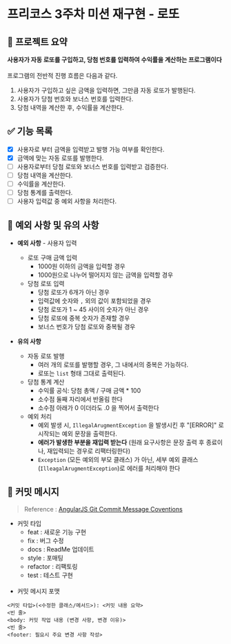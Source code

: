 # 프리코스 3주차 미션 재구현 - 로또 

## 📄 프로젝트 요약
**사용자가 자동 로또를 구입하고, 당첨 번호를 입력하여 수익률을 계산하는 프로그램이다**  
<br/>
프로그램의 전반적 진행 흐름은 다음과 같다.
1. 사용자가 구입하고 싶은 금액을 입력하면, 그만큼 자동 로또가 발행된다.
2. 사용자가 당첨 번호와 보너스 번호를 입력한다.
3. 당첨 내역을 계산한 후, 수익률을 계산한다.
## ✅ 기능 목록

- [X] 사용자로 부터 금액을 입력받고 발행 가능 여부를 확인한다.
- [X] 금액에 맞는 자동 로또를 발행한다.
- [ ] 사용자로부터 당첨 로또와 보너스 번호를 입력받고 검증한다.
- [ ] 당첨 내역을 계산한다.
- [ ] 수익률을 계산한다.
- [ ] 당첨 통계를 출력한다.
- [ ] 사용자 입력값 중 예외 사항을 처리한다.

## 🚨 예외 사항 및 유의 사항

* **예외 사항** - 사용자 입력
    * 로또 구매 금액 입력
        * 1000원 이하의 금액을 입력할 경우
        * 1000원으로 나누어 떨어지지 않는 금액을 입력할 경우
    * 당첨 로또 입력
        * 당첨 로또가 6개가 아닌 경우 
        * 입력값에 숫자와 `,` 외의 값이 포함되었을 경우
        * 당첨 로또가 1 ~ 45 사이의 숫자가 아닌 경우
        * 당첨 로또에 중복 숫자가 존재할 경우
        * 보너스 번호가 당첨 로또와 중복될 경우


* **유의 사항**
    * 자동 로또 발행
        * 여러 개의 로또를 발행할 경우, 그 내에서의 중복은 가능하다.
        * 로또는 `list` 형태 그대로 출력된다.
    * 당첨 통계 계산
        * 수익률 공식: 당첨 총액 / 구매 금액 * 100
        * 소수점 둘째 자리에서 반올림 한다
        * 소수점 아래가 0 이더라도 .0 을 찍어서 출력한다
    * 예외 처리
        * 예외 발생 시, `IllegalArugmentException` 을 발생시킨 후 "[ERROR]" 로 시작되는 예외 문장을 출력한다.
        * **에러가 발생한 부분을 재입력 받는다** (원래 요구사항은 문장 출력 후 종료이나, 재입력되는 경우로 리팩터링한다)
        * `Exception` (모든 예외의 부모 클래스) 가 아닌, 세부 예외 클래스 (`IlleagalArugmentException`)로 에러를 처리해야 한다

## 📝 커밋 메시지

> Reference : [AngularJS Git Commit Message Coventions](https://gist.github.com/stephenparish/9941e89d80e2bc58a153)

* 커밋 타입
    * feat : 새로운 기능 구현
    * fix  : 버그 수정
    * docs : ReadMe 업데이트
    * style : 포매팅
    * refactor : 리팩토링
    * test : 테스트 구현  
      <br/>
* 커밋 메시지 포맷

```
<커밋 타입>(<수정한 클래스/메서드>): <커밋 내용 요약>
<빈 줄>
<body: 커밋 작업 내용 (변경 사항, 변경 이유)>
<빈 줄>
<footer: 필요시 주요 변경 사항 작성>
```
